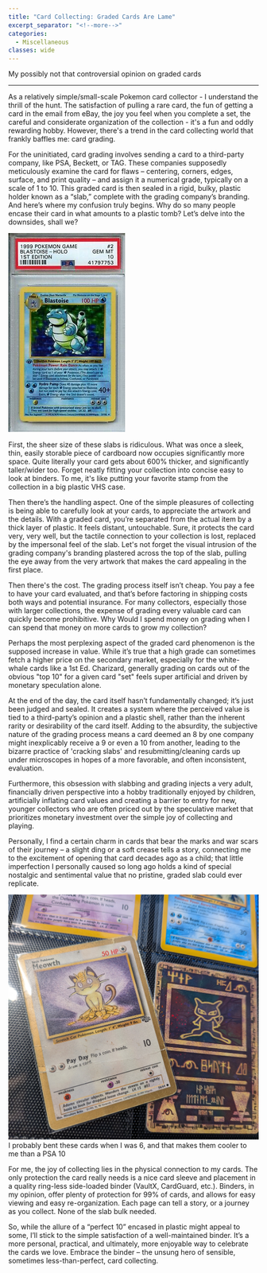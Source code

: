```yaml
---
title: "Card Collecting: Graded Cards Are Lame"
excerpt_separator: "<!--more-->"
categories:
  - Miscellaneous
classes: wide
---
```


My possibly not that controversial opinion on graded cards

<!--more-->

---

As a relatively simple/small-scale Pokemon card collector - I understand the thrill of the hunt. The satisfaction of pulling a rare card, the fun of getting a card in the email from eBay, the joy you feel when you complete a set, the careful and considerate organization of the collection - it's a fun and oddly rewarding hobby. However, there's a trend in the card collecting world that frankly baffles me: card grading.

For the uninitiated, card grading involves sending a card to a third-party company, like PSA, Beckett, or TAG. These companies supposedly meticulously examine the card for flaws – centering, corners, edges, surface, and print quality – and assign it a numerical grade, typically on a scale of 1 to 10. This graded card is then sealed in a rigid, bulky, plastic holder known as a “slab,” complete with the grading company’s branding. And here’s where my confusion truly begins. Why do so many people encase their card in what amounts to a plastic tomb? Let’s delve into the downsides, shall we?

![PSA10](/assets/images/graded_cards/psa-10-blastoise.jpg "PSA10")

First, the sheer size of these slabs is ridiculous. What was once a sleek, thin, easily storable piece of cardboard now occupies significantly more space. Quite literally your card gets about 600% thicker, and significantly taller/wider too. Forget neatly fitting your collection into concise easy to look at binders. To me, it's like putting your favorite stamp from the collection in a big plastic VHS case.

Then there’s the handling aspect. One of the simple pleasures of collecting is being able to carefully look at your cards, to appreciate the artwork and the details. With a graded card, you’re separated from the actual item by a thick layer of plastic. It feels distant, untouchable. Sure, it protects the card very, very well, but the tactile connection to your collection is lost, replaced by the impersonal feel of the slab. Let's not forget the visual intrusion of the grading company's branding plastered across the top of the slab, pulling the eye away from the very artwork that makes the card appealing in the first place.

Then there's the cost. The grading process itself isn’t cheap. You pay a fee to have your card evaluated, and that’s before factoring in shipping costs both ways and potential insurance. For many collectors, especially those with larger collections, the expense of grading every valuable card can quickly become prohibitive. Why Would I spend money on grading when I can spend that money on more cards to grow my collection? 

Perhaps the most perplexing aspect of the graded card phenomenon is the supposed increase in value. While it’s true that a high grade can sometimes fetch a higher price on the secondary market, especially for the white-whale cards like a 1st Ed. Charizard, generally grading on cards out of the obvious "top 10" for a given card "set" feels super artificial and driven by monetary speculation alone. 

At the end of the day, the card itself hasn’t fundamentally changed; it’s just been judged and sealed. It creates a system where the perceived value is tied to a third-party’s opinion and a plastic shell, rather than the inherent rarity or desirability of the card itself. Adding to the absurdity, the subjective nature of the grading process means a card deemed an 8 by one company might inexplicably receive a 9 or even a 10 from another, leading to the bizarre practice of 'cracking slabs' and resubmitting/cleaning cards up under microscopes in hopes of a more favorable, and often inconsistent, evaluation.

Furthermore, this obsession with slabbing and grading injects a very adult, financially driven perspective into a hobby traditionally enjoyed by children, artificially inflating card values and creating a barrier to entry for new, younger collectors who are often priced out by the speculative market that prioritizes monetary investment over the simple joy of collecting and playing.

Personally, I find a certain charm in cards that bear the marks and war scars of their journey – a slight ding or a soft crease tells a story, connecting me to the excitement of opening that card decades ago as a child; that little imperfection I personally caused so long ago holds a kind of special nostalgic and sentimental value that no pristine, graded slab could ever replicate.

![MyBadCards](/assets/images/graded_cards/my_bad_card.jpg "MyBadCards")
I probably bent these cards when I was 6, and that makes them cooler to me than a PSA 10

For me, the joy of collecting lies in the physical connection to my cards. The only protection the card really needs is a nice card sleeve and placement in a quality ring-less side-loaded binder (VaultX, CardGuard, etc.). Binders, in my opinion, offer plenty of protection for 99% of cards, and allows for easy viewing and easy re-organization. Each page can tell a story, or a journey as you collect. None of the slab bulk needed. 

So, while the allure of a “perfect 10” encased in plastic might appeal to some, I’ll stick to the simple satisfaction of a well-maintained binder. It’s a more personal, practical, and ultimately, more enjoyable way to celebrate the cards we love. Embrace the binder – the unsung hero of sensible, sometimes less-than-perfect, card collecting.